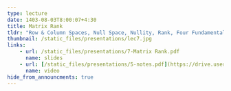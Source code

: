 ```yaml
---
type: lecture
date: 1403-08-03T8:00:07+4:30
title: Matrix Rank
tldr: "Row & Column Spaces, Null Space, Nullity, Rank, Four Fundamental Subspaces"
thumbnail: /static_files/presentations/lec7.jpg
links: 
    - url: /static_files/presentations/7-Matrix Rank.pdf
      name: slides
    - url: [/static_files/presentations/5-notes.pdf](https://drive.usercontent.google.com/download?id=1Tfb66NIWHOzjRkaklzKnnhK8EhmXMVOG&export=download&authuser=0)
      name: video  
hide_from_announcments: true
---
```


